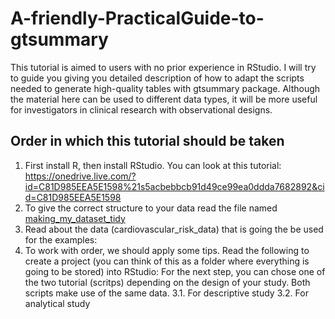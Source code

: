 # A-friendly-PracticalGuide-to-gtsummary
This tutorial is aimed to users with no prior experience in RStudio. I will try to guide you giving you detailed description of how to adapt the scripts needed to generate high-quality tables with gtsummary package.
Although the material here can be used to different data types, it will be more useful for investigators in clinical research with observational designs.

## Order in which this tutorial should be taken
1. First install R, then install RStudio. You can look at this tutorial: https://onedrive.live.com/?id=C81D985EEA5E1598%21s5acbebbcb91d49ce99ea0ddda7682892&cid=C81D985EEA5E1598
2. To give the correct structure to your data read the file named [making_my_dataset_tidy](https://github.com/KJPaez1/A-friendly-PracticalGuide-to-gtsummary/blob/main/making_my_dataset_tidy.md)
3. Read about the data (cardiovascular_risk_data) that is going the be used for the examples: 
4. To work with order, we should apply some tips. Read the following to create a project (you can think of this as a folder where everything is going to be stored) into RStudio:
For the next step, you can chose one of the two tutorial (scritps) depending on the design of your study. Both scripts make use of the same data.
3.1. For descriptive study
3.2. For analytical study

